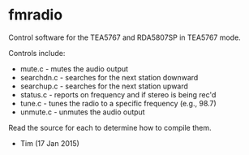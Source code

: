 # fmradio
Control software for the TEA5767 and RDA5807SP in TEA5767 mode.

Controls include:

- mute.c - mutes the audio output
- searchdn.c - searches for the next station downward
- searchup.c - searches for the next station upward
- status.c - reports on frequency and if stereo is being rec'd
- tune.c - tunes the radio to a specific frequency (e.g., 98.7)
- unmute.c - unmutes the audio output

Read the source for each to determine how to compile them.

- Tim (17 Jan 2015)

